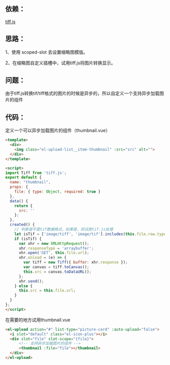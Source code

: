 <!--
 * @Author: zhupengfei6623
 * @Date: 2021-04-25 14:22:22
 * @Description: file content
-->

## 依赖：
[tiff.js](https://github.com/seikichi/tiff.js/tree/master)
## 思路：
1、使用 scoped-slot 去设置缩略图模版。

2、在缩略图自定义插槽中，试用tiff.js将图片转换显示。
## 问题：
由于tiff.js转换tif/tiff格式的图片的时候是异步的，所以自定义一个支持异步加载图片的组件
## 代码：
定义一个可以异步加载图片的组件（thumbnail.vue）
``` html
<template>
  <div>
    <img class="el-upload-list__item-thumbnail" :src="src" alt="">
  </div>
</template>

<script>
import Tiff from 'tiff.js';
export default {
  name: "thumbnail",
  props: {
    file: { type: Object, required: true }
  },
  data() {
    return {
      src: ''
    };
  },
  created() {
    // 判断是不是tif数据格式，如果是，则试用tif.js处理
    let isTif = ['image/tiff', 'image/tif'].includes(this.file.raw.type);
    if (isTif) {
      var xhr = new XMLHttpRequest();
      xhr.responseType = 'arraybuffer';
      xhr.open('GET', this.file.url);
      xhr.onload = (e) => {
        var tiff = new Tiff({ buffer: xhr.response });
        var canvas = tiff.toCanvas();
        this.src = canvas.toDataURL();
      };
      xhr.send();
    } else {
      this.src = this.file.url;
    }
  }
};
</script>
```

在需要的地方试用thumbnail.vue
``` html
<el-upload action="#" list-type="picture-card" :auto-upload="false">
  <i slot="default" class="el-icon-plus"></i>
  <div slot="file" slot-scope="{file}">
      <!-- 支持异步加载图片的组件 -->
      <thumbnail :file="file"></thumbnail>
  </div>
</el-upload>
```